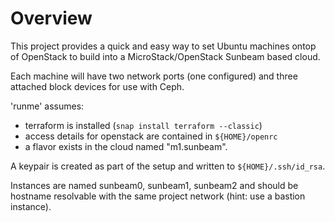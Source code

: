 # Overview

This project provides a quick and easy way to set Ubuntu machines
ontop of OpenStack to build into a MicroStack/OpenStack Sunbeam
based cloud.

Each machine will have two network ports (one configured) and three
attached block devices for use with Ceph.

'runme' assumes:

- terraform is installed (`snap install terraform --classic`)
- access details for openstack are contained in `${HOME}/openrc`
- a flavor exists in the cloud named "m1.sunbeam".

A keypair is created as part of the setup and written to `${HOME}/.ssh/id_rsa`.

Instances are named sunbeam0, sunbeam1, sunbeam2 and should be
hostname resolvable with the same project network (hint: use a bastion instance).
